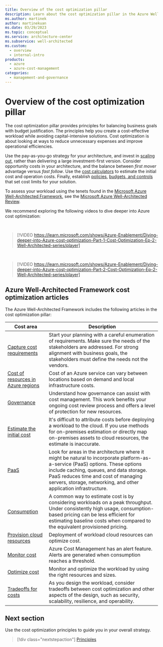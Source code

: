 ```yaml
---
title: Overview of the cost optimization pillar
description: Learn about the cost optimization pillar in the Azure Well-Architected Framework for balancing business goals with operations costs.
ms.author: martinek
author: martinekuan
ms.date: 03/29/2023
ms.topic: conceptual
ms.service: architecture-center
ms.subservice: well-architected
ms.custom:
  - overview
  - internal-intro
products:
  - azure
  - azure-cost-management
categories:
  - management-and-governance
---
```


# Overview of the cost optimization pillar

The cost optimization pillar provides principles for balancing business goals with budget justification. The principles help you create a cost-effective workload while avoiding capital-intensive solutions. Cost optimization is about looking at ways to reduce unnecessary expenses and improve operational efficiencies.

Use the pay-as-you-go strategy for your architecture, and invest in [scaling out](optimize-autoscale.md), rather than delivering a large investment-first version. Consider opportunity costs in your architecture, and the balance between *first mover* advantage versus *fast follow*. Use the [cost calculators](https://azure.microsoft.com/pricing/calculator/) to estimate the initial cost and operation costs. Finally, establish [policies](principles.md), [budgets, and controls](monitor-alert.md) that set cost limits for your solution.

To assess your workload using the tenets found in the [Microsoft Azure Well-Architected Framework](/azure/architecture/framework/), see the [Microsoft Azure Well-Architected Review](/assessments/?id=azure-architecture-review&mode=pre-assessment).

We recommend exploring the following videos to dive deeper into Azure cost optimization:

<!-- markdownlint-disable MD034 -->

<br/>

> [!VIDEO https://learn.microsoft.com/shows/Azure-Enablement/Diving-deeper-into-Azure-cost-optimization-Part-1-Cost-Optimization-Ep-2-Well-Architected-series/player]
<br>

> [!VIDEO https://learn.microsoft.com/shows/Azure-Enablement/Diving-deeper-into-Azure-cost-optimization-Part-2-Cost-Optimization-Ep-2-Well-Architected-series/player]

<!-- markdownlint-enable MD034 -->

## Azure Well-Architected Framework cost optimization articles

The Azure Well-Architected Framework includes the following articles in the cost optimization pillar:

| Cost area | Description |
|------------|-------------|
|[Capture cost requirements](./design-capture-requirements.md)| Start your planning with a careful enumeration of requirements. Make sure the needs of the stakeholders are addressed. For strong alignment with business goals, the stakeholders must define the needs not the vendors.|
|[Cost of resources in Azure regions](./design-regions.md)|Cost of an Azure service can vary between locations based on demand and local infrastructure costs.|
|[Governance](./design-resources.md)| Understand how governance can assist with cost management. This work benefits your ongoing cost review process and offers a level of protection for new resources.|
|[Estimate the initial cost](./design-initial-estimate.md)|It's difficult to attribute costs before deploying a workload to the cloud. If you use methods for on-premises estimation or directly map on-premises assets to cloud resources, the estimate is inaccurate.|
|[PaaS](./design-paas.md)| Look for areas in the architecture where it might be natural to incorporate platform-as-a-service (PaaS) options. These options include caching, queues, and data storage. PaaS reduces time and cost of managing servers, storage, networking, and other application infrastructure.|
|[Consumption](./design-price.md)|A common way to estimate cost is by considering workloads on a peak throughput. Under consistently high usage, consumption-based pricing can be less efficient for estimating baseline costs when compared to the equivalent provisioned pricing.|
|[Provision cloud resources](./provision-checklist.md)|Deployment of workload cloud resources can optimize cost.|
|[Monitor cost](./monitor-alert.md)|Azure Cost Management has an alert feature. Alerts are generated when consumption reaches a threshold.|
|[Optimize cost](./optimize-checklist.md)|Monitor and optimize the workload by using the right resources and sizes.
|[Tradeoffs for costs](./tradeoffs.md)|As you design the workload, consider tradeoffs between cost optimization and other aspects of the design, such as security, scalability, resilience, and operability.

## Next section

Use the cost optimization principles to guide you in your overall strategy.

> [!div class="nextstepaction"]
> [Principles](principles.md)
